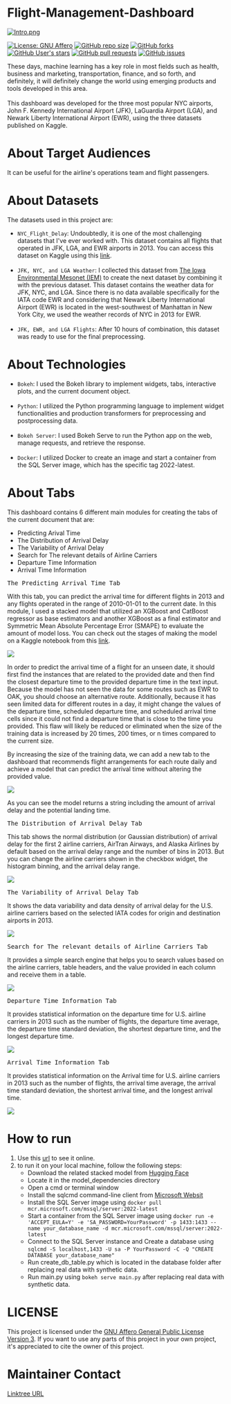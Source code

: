 # Flight-Management-Dashboard

[![Intro.png](https://i.postimg.cc/MK6wQNfw/Intro.png)](https://postimg.cc/qg5WfmGD)

[![License: GNU Affero](https://img.shields.io/github/license/amirho3einsedaghati/Flight-Management-Dashboard?color=yellow)](https://github.com/amirho3einsedaghati/Flight-Management-Dashboard/blob/main/LICENSE)
[![GitHub repo size](https://img.shields.io/github/repo-size/amirho3einsedaghati/Flight-Management-Dashboard?color=red)](https://github.com/amirho3einsedaghati/Flight-Management-Dashboard/)
[![GitHub forks](https://img.shields.io/github/forks/amirho3einsedaghati/Flight-Management-Dashboard?color=yellow)](https://github.com/amirho3einsedaghati/Flight-Management-Dashboard/forks)
[![GitHub User's stars](https://img.shields.io/github/stars/amirho3einsedaghati/Flight-Management-Dashboard?color=red)](https://github.com/amirho3einsedaghati/Flight-Management-Dashboard/stargazers)
[![GitHub pull requests](https://img.shields.io/github/issues-pr/amirho3einsedaghati/Flight-Management-Dashboard?color=yellow)](https://github.com/amirho3einsedaghati/Flight-Management-Dashboard/pulls)
[![GitHub issues](https://img.shields.io/github/issues-raw/amirho3einsedaghati/Flight-Management-Dashboard?color=red)](https://github.com/amirho3einsedaghati/Flight-Management-Dashboard/issues)

These days, machine learning has a key role in most fields such as health, business and marketing, transportation, finance, and so forth, and definitely, it will definitely change the world using emerging products and tools developed in this area.<br />
<br>This dashboard was developed for the three most popular NYC airports, John F. Kennedy International Airport (JFK), LaGuardia Airport (LGA), and Newark Liberty International Airport (EWR), using the three datasets published on Kaggle.  

# About Target Audiences

It can be useful for the airline's operations team and flight passengers.

# About Datasets

The datasets used in this project are:
<ul>
<li><code>NYC_Flight_Delay</code>:  Undoubtedly, it is one of the most challenging datasets that I've ever worked with. This dataset contains all flights that operated in JFK, LGA, and EWR airports in 2013. You can access this dataset on Kaggle using this <a href='https://www.kaggle.com/datasets/lampubhutia/nyc-flight-delay'>link</a>.</li><br />
<li><code>JFK, NYC, and LGA Weather</code>: I collected this dataset from <a href='https://mesonet.agron.iastate.edu/request/download.phtml?network=NY_ASOS'>The Iowa Environmental Mesonet (IEM)</a> to create the next dataset by combining it with the previous dataset. This dataset contains the weather data for JFK, NYC, and LGA. Since there is no data available specifically for the IATA code EWR and considering that Newark Liberty International Airport (EWR) is located in the west-southwest of Manhattan in New York City, we used the weather records of NYC in 2013 for EWR.</li><br />
<li><code>JFK, EWR, and LGA Flights</code>: After 10 hours of combination, this dataset was ready to use for the final preprocessing.</li>
</ul>

# About Technologies
<ul>
  <li><code>Bokeh</code>: I used the Bokeh library to implement widgets, tabs, interactive plots, and the current document object.</li><br />
  <li><code>Python</code>: I utilized the Python programming language to implement widget functionalities and production transformers for preprocessing and postprocessing data.</li><br />
  <li><code>Bokeh Server</code>: I used Bokeh Serve to run the Python app on the web, manage requests, and retrieve the response.</li><br />
  <li><code>Docker</code>: I utilized Docker to create an image and start a container from the SQL Server image, which has the specific tag 2022-latest.</li>
</ul>


# About Tabs

This dashboard contains 6 different main modules for creating the tabs of the current document that are:
<ul>
  <li>Predicting Arival Time</li>
  <li>The Distribution of Arrival Delay</li>
  <li>The Variability of Arrival Delay</li>
  <li>Search for The relevant details of Airline Carriers</li>
  <li>Departure Time Information</li>
  <li>Arrival Time Information</li>
</ul>

<pre>The Predicting Arrival Time Tab</pre>
With this tab, you can predict the arrival time for different flights in 2013 and any flights operated in the range of 2010-01-01 to the current date. In this module, I used a stacked model that utilized an XGBoost and CatBoost regressor as base estimators and another XGBoost as a final estimator and Symmetric Mean Absolute Percentage Error (SMAPE) to evaluate the amount of model loss. You can check out the stages of making the model on a Kaggle notebook from this <a href='https://www.kaggle.com/code/amirhoseinsedaghati/arrival-time-prediction-using-stacking-model/'>link</a>.<br />

<img src='https://i.postimg.cc/HxtT526V/res.png'>

In order to predict the arrival time of a flight for an unseen date, it should first find the instances that are related to the provided date and then find the closest departure time to the provided departure time in the text input. Because the model has not seen the data for some routes such as EWR to OAK, you should choose an alternative route. Additionally, because it has seen limited data for different routes in a day, it might change the values of the departure time, scheduled departure time, and scheduled arrival time cells since it could not find a departure time that is close to the time you provided. This flaw will likely be reduced or eliminated when the size of the training data is increased by 20 times, 200 times, or n times compared to the current size.<br />

By increasing the size of the training data, we can add a new tab to the dashboard that recommends flight arrangements for each route daily and achieve a model that can predict the arrival time without altering the provided value.<br />

<img src='https://i.postimg.cc/VNGcKPzd/Screenshot-from-2023-10-09-01-06-38.png'>

As you can see the model returns a string including the amount of arrival delay and the potential landing time.

<pre>The Distribution of Arrival Delay Tab</pre>
This tab shows the normal distribution (or Gaussian distribution) of arrival delay for the first 2 airline carriers, AirTran Airways, and Alaska Airlines by default based on the arrival delay range and the number of bins in 2013. But you can change the airline carriers shown in the checkbox widget, the histogram binning, and the arrival delay range.<br />

<img src='https://i.postimg.cc/xCn81K4D/Screenshot-from-2023-10-09-02-06-01.png'>

<pre>The Variability of Arrival Delay Tab</pre>
It shows the data variability and data density of arrival delay for the U.S. airline carriers based on the selected IATA codes for origin and destination airports in 2013.<br />

<img src='https://i.postimg.cc/Kz7DVrd1/Screenshot-from-2023-10-09-02-09-18.png'>

<pre>Search for The relevant details of Airline Carriers Tab</pre>
It provides a simple search engine that helps you to search values based on the airline carriers, table headers, and the value provided in each column and receive them in a table.<br />

<img src='https://i.postimg.cc/Dzv1wjwF/Merged-document.png'>

<pre>Departure Time Information Tab</pre>
It provides statistical information on the departure time for U.S. airline carriers in 2013 such as the number of flights, the departure time average, the departure time standard deviation, the shortest departure time, and the longest departure time.<br />

<img src='https://i.postimg.cc/RZVxXMxj/Screenshot-from-2023-10-09-03-02-56.png'>

<pre>Arrival Time Information Tab</pre>
It provides statistical information on the Arrival time for U.S. airline carriers in 2013 such as the number of flights, the arrival time average, the arrival time standard deviation, the shortest arrival time, and the longest arrival time.<br />

<img src='https://i.postimg.cc/4y71Q2JK/Screenshot-from-2023-10-09-03-05-25.png'>

# How to run
1. Use this <a href='http://195.88.208.52:443/'>url</a> to see it online.
2. to run it on your local machine, follow the following steps:
   - Download the related stacked model from <a href='https://huggingface.co/amirhoseinsedaghati/Arrival_Time_Prediction/blob/main/stacked_model'>Hugging Face</a>
   - Locate it in the model_dependencies directory
   - Open a cmd or terminal window
   - Install the sqlcmd command-line client from <a href='https://learn.microsoft.com/en-us/sql/tools/sqlcmd/sqlcmd-utility?view=sql-server-ver16&tabs=odbc%2Clinux&pivots=cs1-bash'>Microsoft Websit</a><br />
   - Install the SQL Server image using `docker pull mcr.microsoft.com/mssql/server:2022-latest`
   - Start a container from the SQL Server image using `docker run -e 'ACCEPT_EULA=Y' -e 'SA_PASSWORD=YourPassword' -p 1433:1433 --name your_database_name -d mcr.microsoft.com/mssql/server:2022-latest`
   - Connect to the SQL Server instance and Create a database using `sqlcmd -S localhost,1433 -U sa -P YourPassword -C -Q "CREATE DATABASE your_database_name"`
   - Run create_db_table.py which is located in the database folder after replacing real data with synthetic data.
   - Run main.py using `bokeh serve main.py` after replacing real data with synthetic data.
  
# LICENSE
This project is licensed under the <a href='https://github.com/amirho3einsedaghati/Flight-Management-Dashboard/blob/main/LICENSE'>GNU Affero General Public License Version 3</a>. If you want to use any parts of this project in your own project, it's appreciated to cite the owner of this project.

# Maintainer Contact
<a href='https://linktr.ee/amirhoseinsedaghati'>Linktree URL</a>
